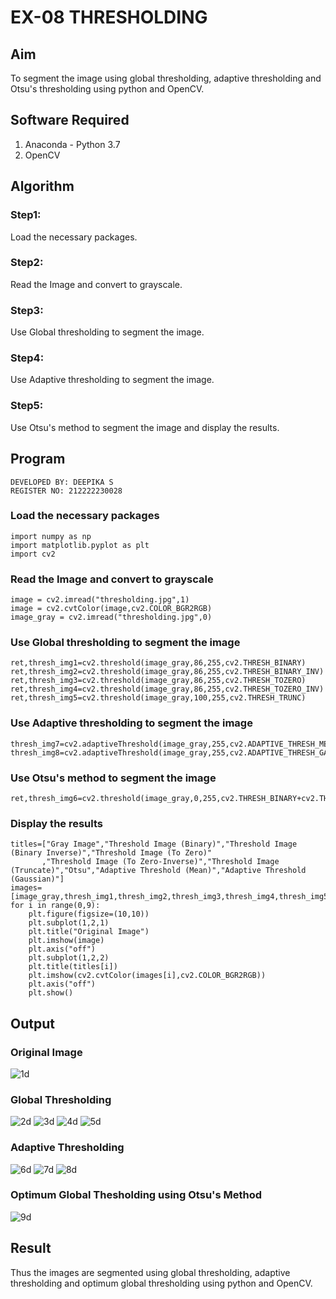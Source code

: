 # EX-08 THRESHOLDING
## Aim
To segment the image using global thresholding, adaptive thresholding and Otsu's thresholding using python and OpenCV.

## Software Required
1. Anaconda - Python 3.7
2. OpenCV

## Algorithm

### Step1:
Load the necessary packages.

### Step2:
Read the Image and convert to grayscale.

### Step3:
Use Global thresholding to segment the image.

### Step4:
Use Adaptive thresholding to segment the image.

### Step5:
Use Otsu's method to segment the image and display the results.

## Program
```
DEVELOPED BY: DEEPIKA S
REGISTER NO: 212222230028
```
### Load the necessary packages
```
import numpy as np
import matplotlib.pyplot as plt
import cv2
```
### Read the Image and convert to grayscale
```
image = cv2.imread("thresholding.jpg",1)
image = cv2.cvtColor(image,cv2.COLOR_BGR2RGB)
image_gray = cv2.imread("thresholding.jpg",0)
```
### Use Global thresholding to segment the image
```
ret,thresh_img1=cv2.threshold(image_gray,86,255,cv2.THRESH_BINARY)
ret,thresh_img2=cv2.threshold(image_gray,86,255,cv2.THRESH_BINARY_INV)
ret,thresh_img3=cv2.threshold(image_gray,86,255,cv2.THRESH_TOZERO)
ret,thresh_img4=cv2.threshold(image_gray,86,255,cv2.THRESH_TOZERO_INV)
ret,thresh_img5=cv2.threshold(image_gray,100,255,cv2.THRESH_TRUNC)
```
### Use Adaptive thresholding to segment the image
```
thresh_img7=cv2.adaptiveThreshold(image_gray,255,cv2.ADAPTIVE_THRESH_MEAN_C,cv2.THRESH_BINARY,11,2)
thresh_img8=cv2.adaptiveThreshold(image_gray,255,cv2.ADAPTIVE_THRESH_GAUSSIAN_C,cv2.THRESH_BINARY,11,2)
```
### Use Otsu's method to segment the image 
```
ret,thresh_img6=cv2.threshold(image_gray,0,255,cv2.THRESH_BINARY+cv2.THRESH_OTSU)
```
### Display the results
```
titles=["Gray Image","Threshold Image (Binary)","Threshold Image (Binary Inverse)","Threshold Image (To Zero)"
       ,"Threshold Image (To Zero-Inverse)","Threshold Image (Truncate)","Otsu","Adaptive Threshold (Mean)","Adaptive Threshold (Gaussian)"]
images=[image_gray,thresh_img1,thresh_img2,thresh_img3,thresh_img4,thresh_img5,thresh_img6,thresh_img7,thresh_img8]
for i in range(0,9):
    plt.figure(figsize=(10,10))
    plt.subplot(1,2,1)
    plt.title("Original Image")
    plt.imshow(image)
    plt.axis("off")
    plt.subplot(1,2,2)
    plt.title(titles[i])
    plt.imshow(cv2.cvtColor(images[i],cv2.COLOR_BGR2RGB))
    plt.axis("off")
    plt.show()
```
## Output
### Original Image
![1d](https://github.com/deepikasrinivasans/THRESHOLDING-/assets/119393935/345c1aa1-5907-4946-9833-6cd9b165b6d9)
### Global Thresholding
![2d](https://github.com/deepikasrinivasans/THRESHOLDING-/assets/119393935/d7aa9ee3-f19a-42d6-affc-2c6cfb16d30f)
![3d](https://github.com/deepikasrinivasans/THRESHOLDING-/assets/119393935/1e026a1e-ebf1-45b5-a6d3-2bbe85403cb5)
![4d](https://github.com/deepikasrinivasans/THRESHOLDING-/assets/119393935/bb1750de-b9aa-4268-8605-81b1ad09ef02)
![5d](https://github.com/deepikasrinivasans/THRESHOLDING-/assets/119393935/ca69c064-1048-480a-8e5d-3ea553011421)
### Adaptive Thresholding
![6d](https://github.com/deepikasrinivasans/THRESHOLDING-/assets/119393935/23e1557f-f764-4589-8a37-30d1677919bf)
![7d](https://github.com/deepikasrinivasans/THRESHOLDING-/assets/119393935/cc9b3845-06e0-4c6e-8d95-20f9bb93a315)
![8d](https://github.com/deepikasrinivasans/THRESHOLDING-/assets/119393935/72c3af41-e3d3-401e-9aca-2c4a2162108e)
### Optimum Global Thesholding using Otsu's Method
![9d](https://github.com/deepikasrinivasans/THRESHOLDING-/assets/119393935/dfb49ebf-c413-401d-b94d-3ab0f09e89fb)
## Result
Thus the images are segmented using global thresholding, adaptive thresholding and optimum global thresholding using python and OpenCV.
